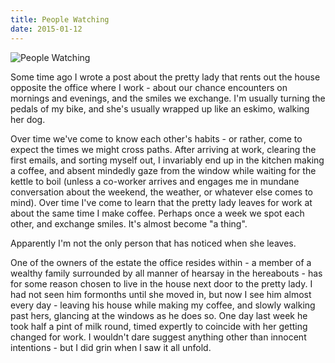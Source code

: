 ```yaml
---
title: People Watching
date: 2015-01-12
---
```


![People Watching](https://source.unsplash.com/ZYYS1kapOm8/1600x900)

Some time ago I wrote a post about the pretty lady that rents out the house opposite the office where I work - about our chance encounters on mornings and evenings, and the smiles we exchange. I'm usually turning the pedals of my bike, and she's usually wrapped up like an eskimo, walking her dog.

Over time we've come to know each other's habits - or rather, come to expect the times we might cross paths. After arriving at work, clearing the first emails, and sorting myself out, I invariably end up in the kitchen making a coffee, and absent mindedly gaze from the window while waiting for the kettle to boil (unless a co-worker arrives and engages me in mundane conversation about the weekend, the weather, or whatever else comes to mind). Over time I've come to learn that the pretty lady leaves for work at about the same time I make coffee. Perhaps once a week we spot each other, and exchange smiles. It's almost become "a thing".

Apparently I'm not the only person that has noticed when she leaves.

One of the owners of the estate the office resides within - a member of a wealthy family surrounded by all manner of hearsay in the hereabouts - has for some reason chosen to live in the house next door to the pretty lady. I had not seen him formonths until she moved in, but now I see him almost every day - leaving his house while making my coffee, and slowly walking past hers, glancing at the windows as he does so. One day last week he took half a pint of milk round, timed expertly to coincide with her getting changed for work. I wouldn't dare suggest anything other than innocent intentions - but I did grin when I saw it all unfold.